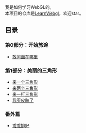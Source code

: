 
我是如何学习WebGL的。  
本项目的仓库是[LearnWebgl](https://github.com/jihuayu/LearnWebgl)，欢迎star。

## 目录

### 第0部分：开始旅途
- [敢问画在哪里](00/敢问画在哪里.md)  

### 第1部分：美丽的三角形
- [来一个三角形](01/来一个三角形.md)
- [来两个三角形](02/来两个三角形.md)
- [来一打三角形](03/来一打三角形.md)
- [我买皮肤了](04/我买皮肤了.md)

### 番外篇
- [乖乖排好](sp1/乖乖排好.md)

